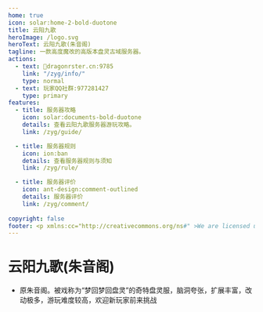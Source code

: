 ```yaml
---
home: true
icon: solar:home-2-bold-duotone
title: 云阳九歌
heroImage: /logo.svg
heroText: 云阳九歌(朱音阁)
tagline: 一款高度魔改的高版本盘灵古域服务器。
actions:
  - text: 🔗dragonrster.cn:9785
    link: "/zyg/info/"
    type: normal
  - text: 玩家QQ社群:977281427
    type: primary
features:
  - title: 服务器攻略
    icon: solar:documents-bold-duotone
    details: 查看云阳九歌服务器游玩攻略。
    link: /zyg/guide/

  - title: 服务器规则
    icon: ion:ban
    details: 查看服务器规则与须知
    link: /zyg/rule/

  - title: 服务器评价
    icon: ant-design:comment-outlined
    details: 服务器评价
    link: /zyg/comment/
  
copyright: false
footer: <p xmlns:cc="http://creativecommons.org/ns#" >We are licensed under <a href="http://creativecommons.org/licenses/by/4.0/?ref=chooser-v1" target="_blank" rel="license noopener noreferrer" style="display:inline-block;">CC BY 4.0<img style="height:22px!important;margin-left:3px;vertical-align:text-bottom;" src="https://mirrors.creativecommons.org/presskit/icons/cc.svg?ref=chooser-v1"><img style="height:22px!important;margin-left:3px;vertical-align:text-bottom;" src="https://mirrors.creativecommons.org/presskit/icons/by.svg?ref=chooser-v1"></a></p><br />网站所涉及的公司名称、商标、产品等均为其各自所有者的资产，仅供识别。涉及游戏内的剧情文本为MayorTW & 紅石口袋所有。<br />"Minecraft"以及"我的世界"为美国微软公司的商标 本站与微软公司没有从属关系。| © 2015 - 2023 3ON EM
---
```




# 云阳九歌(朱音阁)

- 原朱音阁。被戏称为“梦回梦回盘灵”的奇特盘灵服，脑洞夸张，扩展丰富，改动极多，游玩难度较高，欢迎新玩家前来挑战
